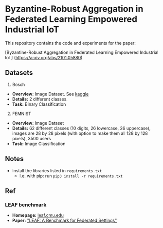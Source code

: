 # Byzantine-Robust Aggregation in Federated Learning Empowered Industrial IoT

This repository contains the code and experiments for the paper:

[Byzantine-Robust Aggregation in Federated Learning Empowered Industrial IoT]
(https://arxiv.org/abs/2101.05880)

## Datasets

1. Bosch
  * **Overview:** Image Dataset. See [kaggle](https://www.kaggle.com/c/bosch-production-line-performance/overview)
  * **Details:** 2 different classes.
  * **Task:** Binary Classification


2. FEMNIST

  * **Overview:** Image Dataset
  * **Details:** 62 different classes (10 digits, 26 lowercase, 26 uppercase), images are 28 by 28 pixels (with option to make them all 128 by 128 pixels), 3500 users
  * **Task:** Image Classification


## Notes

- Install the libraries listed in ```requirements.txt```
    - I.e. with pip: run ```pip3 install -r requirements.txt```
    

## Ref

### LEAF benchmark
* **Homepage:** [leaf.cmu.edu](https://leaf.cmu.edu)
* **Paper:** ["LEAF: A Benchmark for Federated Settings"](https://arxiv.org/abs/1812.01097)
